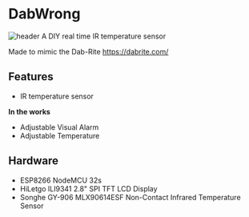 # DabWrong
![header](https://github.com/FLdjjones/DabWrong/pictures/v0_2.png)
A DIY real time IR temperature sensor

Made to mimic the Dab-Rite https://dabrite.com/ 

## Features
 - IR temperature sensor
  
**In the works**
 - Adjustable Visual Alarm
 - Adjustable Temperature

## Hardware
 - ESP8266 NodeMCU 32s
 - HiLetgo ILI9341 2.8" SPI TFT LCD Display
 - Songhe GY-906 MLX90614ESF Non-Contact Infrared Temperature Sensor


